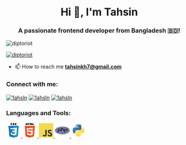 <h1 align="center">Hi 👋, I'm Tahsin</h1>
<h3 align="center">A passionate frontend developer from Bangladesh 🇧🇩!</h3>

<p align="left"> <img src="https://komarev.com/ghpvc/?username=diptoriot&label=Profile%20views&color=0e75b6&style=flat" alt="diptoriot" /> </p>

<p align="left"> <a href="https://twitter.com/1ahsln" target="blank"><img src="https://img.shields.io/twitter/follow/diptoriot?logo=twitter&style=for-the-badge" alt="diptoriot" /></a> </p>

- 📫 How to reach me **tahsinkh7@gmail.com**

<h3 align="left">Connect with me:</h3>
<p align="left">
<a href="https://twitter.com/1ahsln" target="blank"><img align="center" src="https://raw.githubusercontent.com/rahuldkjain/github-profile-readme-generator/master/src/images/icons/Social/twitter.svg" alt="1ahsln" height="30" width="40" /></a>
<a href="https://fb.com/1ahsln" target="blank"><img align="center" src="https://raw.githubusercontent.com/rahuldkjain/github-profile-readme-generator/master/src/images/icons/Social/facebook.svg" alt="1ahsln" height="30" width="40" /></a>
<a href="https://instagram.com/1ahsln" target="blank"><img align="center" src="https://raw.githubusercontent.com/rahuldkjain/github-profile-readme-generator/master/src/images/icons/Social/instagram.svg" alt="1ahsln" height="30" width="40" /></a>
</p>

<h3 align="left">Languages and Tools:</h3>
<p align="left"> <a href="https://www.w3schools.com/css/" target="_blank" rel="noreferrer"> <img src="https://raw.githubusercontent.com/devicons/devicon/master/icons/css3/css3-original-wordmark.svg" alt="css3" width="40" height="40"/> </a> <a href="https://www.w3.org/html/" target="_blank" rel="noreferrer"> <img src="https://raw.githubusercontent.com/devicons/devicon/master/icons/html5/html5-original-wordmark.svg" alt="html5" width="40" height="40"/> </a> <a href="https://developer.mozilla.org/en-US/docs/Web/JavaScript" target="_blank" rel="noreferrer"> <img src="https://raw.githubusercontent.com/devicons/devicon/master/icons/javascript/javascript-original.svg" alt="javascript" width="40" height="40"/> </a> <a href="https://www.php.net" target="_blank" rel="noreferrer"> <img src="https://raw.githubusercontent.com/devicons/devicon/master/icons/php/php-original.svg" alt="php" width="40" height="40"/> </a> <a href="https://www.python.org" target="_blank" rel="noreferrer"> <img src="https://raw.githubusercontent.com/devicons/devicon/master/icons/python/python-original.svg" alt="python" width="40" height="40"/> </a> </p>
